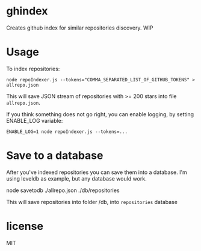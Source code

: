 # ghindex

Creates github index for similar repositories discovery. WIP

# Usage

To index repositories:

```
node repoIndexer.js --tokens="COMMA_SEPARATED_LIST_OF_GITHUB_TOKENS" > allrepo.json
```

This will save JSON stream of repositories with >= 200 stars into file `allrepo.json`.

If you think something does not go right, you can enable logging, by setting ENABLE_LOG
variable:

```
ENABLE_LOG=1 node repoIndexer.js --tokens=...
```

# Save to a database

After you've indexed repositories you can save them into a database. I'm using
leveldb as example, but any database would work.

node savetodb ./allrepo.json ./db/repositories

This will save repositories into folder /db, into `repositories` database

# license

MIT
